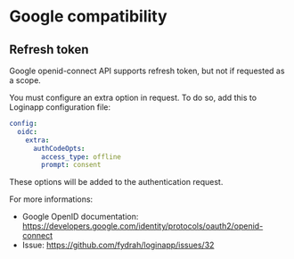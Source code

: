 # Google compatibility

## Refresh token

Google openid-connect API supports refresh token, but not if requested as a scope.

You must configure an extra option in request. To do so, add this to Loginapp configuration file:

```yaml
config:
  oidc:
    extra:
      authCodeOpts:
        access_type: offline
        prompt: consent
```


These options will be added to the authentication request.


For more informations:
* Google OpenID documentation: https://developers.google.com/identity/protocols/oauth2/openid-connect
* Issue: https://github.com/fydrah/loginapp/issues/32
